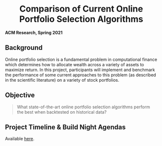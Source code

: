 <p align="center">
<h1 align="center">Comparison of Current Online Portfolio Selection Algorithms</h1>
<span align="center"><b>ACM Research, Spring 2021</b></span>
</p>

## Background

Online portfolio selection is a fundamental problem in computational finance which determines how to allocate wealth across a variety of assets to maximize return. In this project, participants will implement and benchmark the performance of some current approaches to this problem (as described in the scientific literature) on a variety of stock portfolios.

## Objective

> What state-of-the-art online portfolio selection algorithms perform the best when backtested on historical data?

## Project Timeline & Build Night Agendas

Available [here](timeline/README.md).
